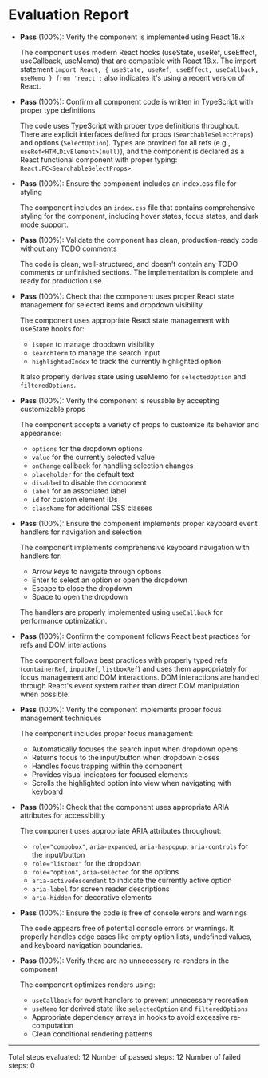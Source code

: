 # Evaluation Report

- **Pass** (100%): Verify the component is implemented using React 18.x
  
  The component uses modern React hooks (useState, useRef, useEffect, useCallback, useMemo) that are compatible with React 18.x. The import statement `import React, { useState, useRef, useEffect, useCallback, useMemo } from 'react';` also indicates it's using a recent version of React.

- **Pass** (100%): Confirm all component code is written in TypeScript with proper type definitions
  
  The code uses TypeScript with proper type definitions throughout. There are explicit interfaces defined for props (`SearchableSelectProps`) and options (`SelectOption`). Types are provided for all refs (e.g., `useRef<HTMLDivElement>(null)`), and the component is declared as a React functional component with proper typing: `React.FC<SearchableSelectProps>`.

- **Pass** (100%): Ensure the component includes an index.css file for styling
  
  The component includes an `index.css` file that contains comprehensive styling for the component, including hover states, focus states, and dark mode support.

- **Pass** (100%): Validate the component has clean, production-ready code without any TODO comments
  
  The code is clean, well-structured, and doesn't contain any TODO comments or unfinished sections. The implementation is complete and ready for production use.

- **Pass** (100%): Check that the component uses proper React state management for selected items and dropdown visibility
  
  The component uses appropriate React state management with useState hooks for:
  - `isOpen` to manage dropdown visibility
  - `searchTerm` to manage the search input
  - `highlightedIndex` to track the currently highlighted option

  It also properly derives state using useMemo for `selectedOption` and `filteredOptions`.

- **Pass** (100%): Verify the component is reusable by accepting customizable props
  
  The component accepts a variety of props to customize its behavior and appearance:
  - `options` for the dropdown options
  - `value` for the currently selected value
  - `onChange` callback for handling selection changes
  - `placeholder` for the default text
  - `disabled` to disable the component
  - `label` for an associated label
  - `id` for custom element IDs
  - `className` for additional CSS classes

- **Pass** (100%): Ensure the component implements proper keyboard event handlers for navigation and selection
  
  The component implements comprehensive keyboard navigation with handlers for:
  - Arrow keys to navigate through options
  - Enter to select an option or open the dropdown
  - Escape to close the dropdown
  - Space to open the dropdown
  
  The handlers are properly implemented using `useCallback` for performance optimization.

- **Pass** (100%): Confirm the component follows React best practices for refs and DOM interactions
  
  The component follows best practices with properly typed refs (`containerRef`, `inputRef`, `listboxRef`) and uses them appropriately for focus management and DOM interactions. DOM interactions are handled through React's event system rather than direct DOM manipulation when possible.

- **Pass** (100%): Verify the component implements proper focus management techniques
  
  The component includes proper focus management:
  - Automatically focuses the search input when dropdown opens
  - Returns focus to the input/button when dropdown closes
  - Handles focus trapping within the component
  - Provides visual indicators for focused elements
  - Scrolls the highlighted option into view when navigating with keyboard

- **Pass** (100%): Check that the component uses appropriate ARIA attributes for accessibility
  
  The component uses appropriate ARIA attributes throughout:
  - `role="combobox"`, `aria-expanded`, `aria-haspopup`, `aria-controls` for the input/button
  - `role="listbox"` for the dropdown
  - `role="option"`, `aria-selected` for the options
  - `aria-activedescendant` to indicate the currently active option
  - `aria-label` for screen reader descriptions
  - `aria-hidden` for decorative elements

- **Pass** (100%): Ensure the code is free of console errors and warnings
  
  The code appears free of potential console errors or warnings. It properly handles edge cases like empty option lists, undefined values, and keyboard navigation boundaries.

- **Pass** (100%): Verify there are no unnecessary re-renders in the component
  
  The component optimizes renders using:
  - `useCallback` for event handlers to prevent unnecessary recreation
  - `useMemo` for derived state like `selectedOption` and `filteredOptions`
  - Appropriate dependency arrays in hooks to avoid excessive re-computation
  - Clean conditional rendering patterns

---

Total steps evaluated: 12
Number of passed steps: 12
Number of failed steps: 0